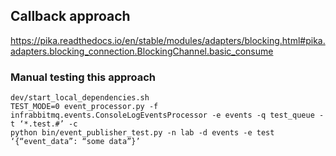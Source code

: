 ## Callback approach

https://pika.readthedocs.io/en/stable/modules/adapters/blocking.html#pika.adapters.blocking_connection.BlockingChannel.basic_consume

### Manual testing this approach

```
dev/start_local_dependencies.sh
TEST_MODE=0 event_processor.py -f infrabbitmq.events.ConsoleLogEventsProcessor -e events -q test_queue -t ‘*.test.#’ -c
python bin/event_publisher_test.py -n lab -d events -e test ‘{“event_data”: “some data”}’
```
